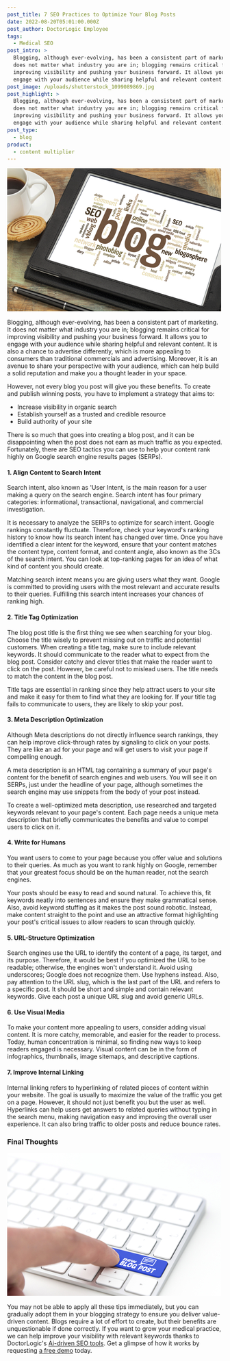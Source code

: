 ```yaml
---
post_title: 7 SEO Practices to Optimize Your Blog Posts
date: 2022-08-20T05:01:00.000Z
post_author: DoctorLogic Employee
tags:
  - Medical SEO
post_intro: >
  Blogging, although ever-evolving, has been a consistent part of marketing. It
  does not matter what industry you are in; blogging remains critical for
  improving visibility and pushing your business forward. It allows you to
  engage with your audience while sharing helpful and relevant content.
post_image: /uploads/shutterstock_1099089869.jpg
post_highlight: >
  Blogging, although ever-evolving, has been a consistent part of marketing. It
  does not matter what industry you are in; blogging remains critical for
  improving visibility and pushing your business forward. It allows you to
  engage with your audience while sharing helpful and relevant content.
post_type:
  - blog
product:
  - content multiplier
---
```


![](/uploads/shutterstock_164020316.jpg)

Blogging, although ever-evolving, has been a consistent part of marketing. It does not matter what industry you are in; blogging remains critical for improving visibility and pushing your business forward. It allows you to engage with your audience while sharing helpful and relevant content. It is also a chance to advertise differently, which is more appealing to consumers than traditional commercials and advertising. Moreover, it is an avenue to share your perspective with your audience, which can help build a solid reputation and make you a thought leader in your space.

However, not every blog you post will give you these benefits. To create and publish winning posts, you have to implement a strategy that aims to:

* Increase visibility in organic search
* Establish yourself as a trusted and credible resource
* Build authority of your site

There is so much that goes into creating a blog post, and it can be disappointing when the post does not earn as much traffic as you expected. Fortunately, there are SEO tactics you can use to help your content rank highly on Google search engine results pages (SERPs).

#### **1. Align Content to Search Intent**

Search intent, also known as 'User Intent, is the main reason for a user making a query on the search engine. Search intent has four primary categories: informational, transactional, navigational, and commercial investigation.

It is necessary to analyze the SERPs to optimize for search intent. Google rankings constantly fluctuate. Therefore, check your keyword's ranking history to know how its search intent has changed over time. Once you have identified a clear intent for the keyword, ensure that your content matches the content type, content format, and content angle, also known as the 3Cs of the search intent. You can look at top-ranking pages for an idea of what kind of content you should create.

Matching search intent means you are giving users what they want. Google is committed to providing users with the most relevant and accurate results to their queries. Fulfilling this search intent increases your chances of ranking high.

#### **2. Title Tag Optimization**

The blog post title is the first thing we see when searching for your blog. Choose the title wisely to prevent missing out on traffic and potential customers. When creating a title tag, make sure to include relevant keywords. It should communicate to the reader what to expect from the blog post. Consider catchy and clever titles that make the reader want to click on the post. However, be careful not to mislead users. The title needs to match the content in the blog post.

Title tags are essential in ranking since they help attract users to your site and make it easy for them to find what they are looking for. If your title tag fails to communicate to users, they are likely to skip your post.

#### **3. Meta Description Optimization**

Although Meta descriptions do not directly influence search rankings, they can help improve click-through rates by signaling to click on your posts. They are like an ad for your page and will get users to visit your page if compelling enough.

A meta description is an HTML tag containing a summary of your page's content for the benefit of search engines and web users. You will see it on SERPs, just under the headline of your page, although sometimes the search engine may use snippets from the body of your post instead.

To create a well-optimized meta description, use researched and targeted keywords relevant to your page's content. Each page needs a unique meta description that briefly communicates the benefits and value to compel users to click on it.

#### **4. Write for Humans**

You want users to come to your page because you offer value and solutions to their queries. As much as you want to rank highly on Google, remember that your greatest focus should be on the human reader, not the search engines.

Your posts should be easy to read and sound natural. To achieve this, fit keywords neatly into sentences and ensure they make grammatical sense. Also, avoid keyword stuffing as it makes the post sound robotic. Instead, make content straight to the point and use an attractive format highlighting your post's critical issues to allow readers to scan through quickly.

#### **5. URL-Structure Optimization**

Search engines use the URL to identify the content of a page, its target, and its purpose. Therefore, it would be best if you optimized the URL to be readable; otherwise, the engines won't understand it. Avoid using underscores; Google does not recognize them. Use hyphens instead. Also, pay attention to the URL slug, which is the last part of the URL and refers to a specific post. It should be short and simple and contain relevant keywords. Give each post a unique URL slug and avoid generic URLs.

#### **6. Use Visual Media**

To make your content more appealing to users, consider adding visual content. It is more catchy, memorable, and easier for the reader to process. Today, human concentration is minimal, so finding new ways to keep readers engaged is necessary. Visual content can be in the form of infographics, thumbnails, image sitemaps, and descriptive captions.

#### **7. Improve Internal Linking**

Internal linking refers to hyperlinking of related pieces of content within your website. The goal is usually to maximize the value of the traffic you get on a page. However, it should not just benefit you but the user as well. Hyperlinks can help users get answers to related queries without typing in the search menu, making navigation easy and improving the overall user experience. It can also bring traffic to older posts and reduce bounce rates.

### **Final Thoughts**

![](/uploads/shutterstock_639667792.jpg)

You may not be able to apply all these tips immediately, but you can gradually adopt them in your blogging strategy to ensure you deliver value-driven content. Blogs require a lot of effort to create, but their benefits are unquestionable if done correctly. If you want to grow your medical practice, we can help improve your visibility with relevant keywords thanks to DoctorLogic's [Ai-driven SEO tools](https://doctorlogic.com/medical-seo-search-amplifier). Get a glimpse of how it works by requesting [a free demo](https://growth.doctorlogic.com/get-a-demo) today.
